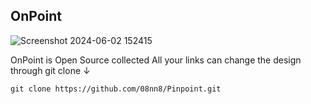 ## OnPoint
![Screenshot 2024-06-02 152415](https://github.com/4ii0q/Pinpoint/assets/100587754/f1bd2285-552a-4b6f-b6c3-7dab3e58c850)




OnPoint is Open Source collected All your links can change the design through git clone ↓
```
git clone https://github.com/08nn8/Pinpoint.git
```
